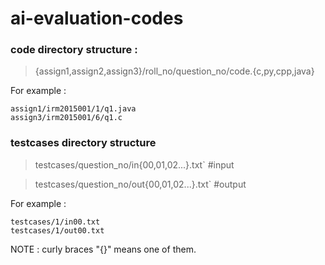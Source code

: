 # ai-evaluation-codes

### code directory structure :

> {assign1,assign2,assign3}/roll_no/question_no/code.{c,py,cpp,java}

For example :
```
assign1/irm2015001/1/q1.java
assign3/irm2015001/6/q1.c
```

### testcases directory structure

>testcases/question_no/in{00,01,02...}.txt`         #input

>testcases/question_no/out{00,01,02...}.txt`        #output

For example :
```
testcases/1/in00.txt
testcases/1/out00.txt
```

NOTE : curly braces "{}" means one of them.
